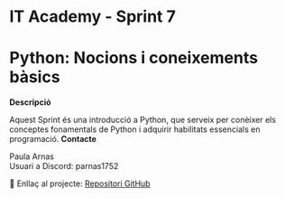 # IT Academy - Sprint 7
# Python: Nocions i coneixements bàsics


<b>Descripció</b><br>

Aquest Sprint és una introducció a Python, que serveix per conèixer els conceptes fonamentals de Python i adquirir habilitats essencials en programació.
<b>Contacte</b><br>

Paula Arnas<br>
Usuari a Discord: parnas1752<br>

🔗 Enllaç al projecte: [Repositori GitHub](https://github.com/parnsant/IT-Academy-Sprint-7)

